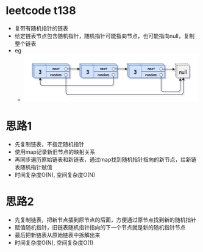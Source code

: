 # leetcode t138
- 复带有随机指针的链表
- 给定链表节点包含随机指针，随机指针可能指向节点，也可能指向null，复制整个链表
- eg
    - ![](./imgs/1.png)

# 思路1
- 先复制链表，不指定随机指针
- 使用map记录新旧节点的映射关系
- 再同步遍历原始链表和新链表，通过map找到随机指针指向的新节点，给新链表随机指针赋值
- 时间复杂度O(N), 空间复杂度O(N)

# 思路2
- 先复制链表，把新节点插到原节点的后面，方便通过原节点找到新的随机指针
- 赋值随机指针，旧链表随机指针指向的下一个节点就是新的随机指针节点
- 最后把新链表从原始链表中拆解出来
- 时间复杂度O(N), 空间复杂度O(1)